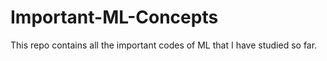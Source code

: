 # Important-ML-Concepts

This repo contains all the important codes of ML that I have studied so far.
